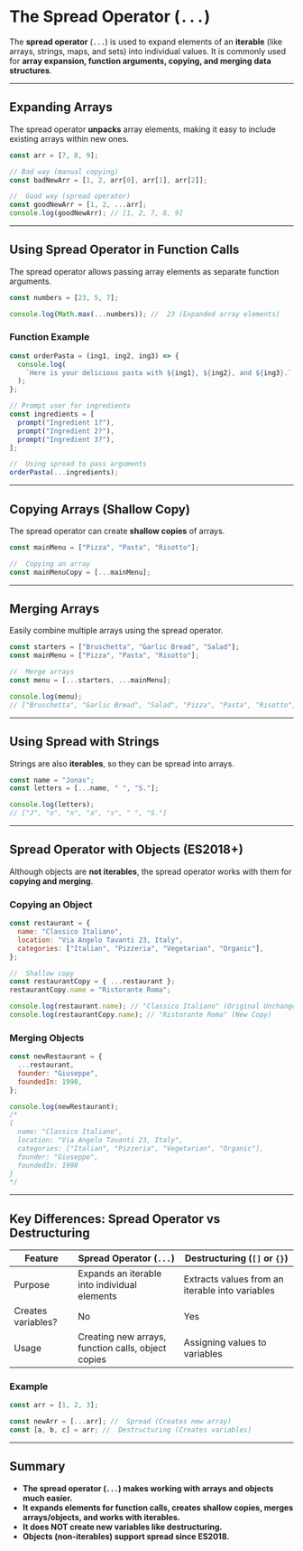 # The Spread Operator (`...`)

The **spread operator** (`...`) is used to expand elements of an **iterable** (like arrays, strings, maps, and sets) into individual values. It is commonly used for **array expansion, function arguments, copying, and merging data structures**.

---

## **Expanding Arrays**

The spread operator **unpacks** array elements, making it easy to include existing arrays within new ones.

```js
const arr = [7, 8, 9];

// Bad way (manual copying)
const badNewArr = [1, 2, arr[0], arr[1], arr[2]];

//  Good way (spread operator)
const goodNewArr = [1, 2, ...arr];
console.log(goodNewArr); // [1, 2, 7, 8, 9]
```

---

## **Using Spread Operator in Function Calls**

The spread operator allows passing array elements as separate function arguments.

```js
const numbers = [23, 5, 7];

console.log(Math.max(...numbers)); //  23 (Expanded array elements)
```

### **Function Example**

```js
const orderPasta = (ing1, ing2, ing3) => {
  console.log(
    `Here is your delicious pasta with ${ing1}, ${ing2}, and ${ing3}.`
  );
};

// Prompt user for ingredients
const ingredients = [
  prompt("Ingredient 1?"),
  prompt("Ingredient 2?"),
  prompt("Ingredient 3?"),
];

//  Using spread to pass arguments
orderPasta(...ingredients);
```

---

## **Copying Arrays (Shallow Copy)**

The spread operator can create **shallow copies** of arrays.

```js
const mainMenu = ["Pizza", "Pasta", "Risotto"];

//  Copying an array
const mainMenuCopy = [...mainMenu];
```

---

## **Merging Arrays**

Easily combine multiple arrays using the spread operator.

```js
const starters = ["Bruschetta", "Garlic Bread", "Salad"];
const mainMenu = ["Pizza", "Pasta", "Risotto"];

//  Merge arrays
const menu = [...starters, ...mainMenu];

console.log(menu);
// ["Bruschetta", "Garlic Bread", "Salad", "Pizza", "Pasta", "Risotto"]
```

---

## **Using Spread with Strings**

Strings are also **iterables**, so they can be spread into arrays.

```js
const name = "Jonas";
const letters = [...name, " ", "S."];

console.log(letters);
// ["J", "o", "n", "a", "s", " ", "S."]
```

---

## **Spread Operator with Objects (ES2018+)**

Although objects are **not iterables**, the spread operator works with them for **copying and merging**.

### **Copying an Object**

```js
const restaurant = {
  name: "Classico Italiano",
  location: "Via Angelo Tavanti 23, Italy",
  categories: ["Italian", "Pizzeria", "Vegetarian", "Organic"],
};

//  Shallow copy
const restaurantCopy = { ...restaurant };
restaurantCopy.name = "Ristorante Roma";

console.log(restaurant.name); // "Classico Italiano" (Original Unchanged)
console.log(restaurantCopy.name); // "Ristorante Roma" (New Copy)
```

### **Merging Objects**

```js
const newRestaurant = {
  ...restaurant,
  founder: "Giuseppe",
  foundedIn: 1998,
};

console.log(newRestaurant);
/*
{
  name: "Classico Italiano",
  location: "Via Angelo Tavanti 23, Italy",
  categories: ["Italian", "Pizzeria", "Vegetarian", "Organic"],
  founder: "Giuseppe",
  foundedIn: 1998
}
*/
```

---

## **Key Differences: Spread Operator vs Destructuring**

| Feature            | Spread Operator (`...`)                            | Destructuring (`[]` or `{}`)                    |
| ------------------ | -------------------------------------------------- | ----------------------------------------------- |
| Purpose            | Expands an iterable into individual elements       | Extracts values from an iterable into variables |
| Creates variables? | No                                                 | Yes                                             |
| Usage              | Creating new arrays, function calls, object copies | Assigning values to variables                   |

### **Example**

```js
const arr = [1, 2, 3];

const newArr = [...arr]; //  Spread (Creates new array)
const [a, b, c] = arr; //  Destructuring (Creates variables)
```

---

## **Summary**

- **The spread operator (`...`) makes working with arrays and objects much easier.**
- **It expands elements for function calls, creates shallow copies, merges arrays/objects, and works with iterables.**
- **It does NOT create new variables like destructuring.**
- **Objects (non-iterables) support spread since ES2018.**
